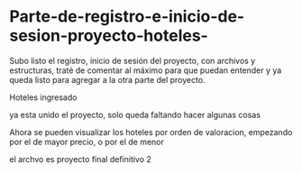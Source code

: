 # Parte-de-registro-e-inicio-de-sesion-proyecto-hoteles-
Subo listo el registro, inicio de sesión del proyecto, con archivos y estructuras, traté de comentar al máximo para que puedan entender y ya queda listo para agregar a la otra parte del proyecto.

Hoteles ingresado

ya esta unido el proyecto, solo queda faltando hacer algunas cosas

Ahora se pueden visualizar los hoteles por orden de valoracion, empezando por el de mayor precio, o por el de menor

el archvo es proyecto final definitivo  2
